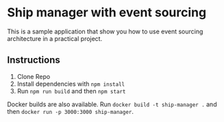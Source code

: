# Ship manager with event sourcing

This is a sample application that show you how to use event sourcing architecture in a practical project.

## Instructions

1. Clone Repo
2. Install dependencies with `npm install`
3. Run `npm run build` and then `npm start`

Docker builds are also available. Run `docker build -t ship-manager .` and then `docker run -p 3000:3000 ship-manager`.
